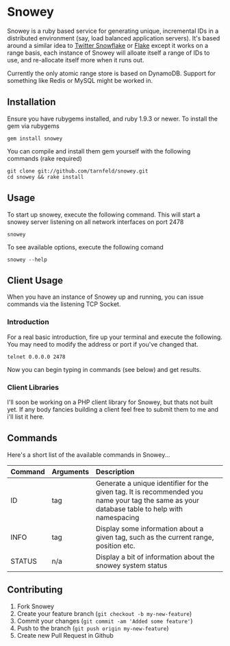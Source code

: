 # Snowey

Snowey is a ruby based service for generating unique, incremental IDs in a distributed environment (say, load balanced application servers). It's based around a similar idea to [Twitter Snowflake](http://github.com/twitter/snowflake) or [Flake](http://github.com/boundary/flake) except it works on a range basis, each instance of Snowey will alloate itself a range of IDs to use, and re-allocate itself more when it runs out.

Currently the only atomic range store is based on DynamoDB. Support for something like Redis or MySQL might be worked in.

## Installation

Ensure you have rubygems installed, and ruby 1.9.3 or newer. To install the gem via rubygems

    gem install snowey

You can compile and install them gem yourself with the following commands (rake required)

    git clone git://github.com/tarnfeld/snowey.git
    cd snowey && rake install

## Usage

To start up snowey, execute the following command. This will start a snowey server listening on all network interfaces on port 2478

    snowey

To see available options, execute the following comand

    snowey --help

## Client Usage

When you have an instance of Snowey up and running, you can issue commands via the listening TCP Socket.

### Introduction

For a real basic introduction, fire up your terminal and execute the following. You may need to modify the address or port if you've changed that.

    telnet 0.0.0.0 2478

Now you can begin typing in commands (see below) and get results.

### Client Libraries

I'll soon be working on a PHP client library for Snowey, but thats not built yet. If any body fancies building a client feel free to submit them to me and i'll list it here.

## Commands

Here's a short list of the available commands in Snowey...

|Command|Arguments|Description|
|:------|:--------|:----------|
|ID|tag|Generate a unique identifier for the given tag. It is recommended you name your tag the same as your database table to help with namespacing|
|INFO|tag|Display some information about a given tag, such as the current range, position etc.|
|STATUS|n/a|Display a bit of information about the snowey system status|

## Contributing

1. Fork Snowey
2. Create your feature branch (`git checkout -b my-new-feature`)
3. Commit your changes (`git commit -am 'Added some feature'`)
4. Push to the branch (`git push origin my-new-feature`)
5. Create new Pull Request in Github
